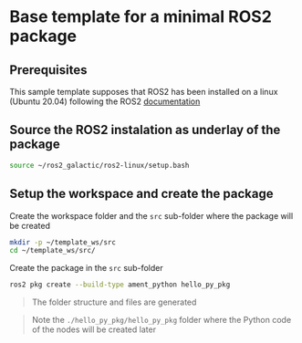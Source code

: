 # Base template for a minimal ROS2 package

## Prerequisites

This sample template supposes that ROS2 has been installed on a linux (Ubuntu 20.04) following the ROS2 [documentation](https://docs.ros.org/en/galactic/)

## Source the ROS2 instalation as underlay of the package

``` bash
source ~/ros2_galactic/ros2-linux/setup.bash
```

## Setup the workspace and create the package

Create the workspace folder and the `src` sub-folder where the package will be created

``` bash
mkdir -p ~/template_ws/src
cd ~/template_ws/src/
```

Create the package in the `src` sub-folder

``` bash
ros2 pkg create --build-type ament_python hello_py_pkg
```
> The folder structure and files are generated

> Note the `./hello_py_pkg/hello_py_pkg` folder where the Python code of the nodes will be created later

